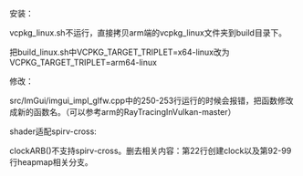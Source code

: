 安装：

vcpkg_linux.sh不运行，直接拷贝arm端的vcpkg_linux文件夹到build目录下。

把build_linux.sh中VCPKG_TARGET_TRIPLET=x64-linux改为VCPKG_TARGET_TRIPLET=arm64-linux

修改：

src/ImGui/imgui_impl_glfw.cpp中的250-253行运行的时候会报错，把函数修改成新的函数名。（可以参考arm的RayTracingInVulkan-master）

shader适配spirv-cross:

clockARB()不支持spirv-cross。删去相关内容：第22行创建clock以及第92-99行heapmap相关分支。
